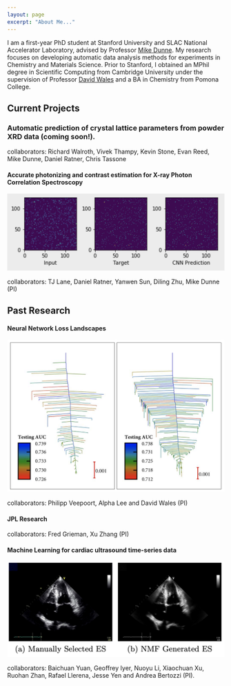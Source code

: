 ```yaml
---
layout: page
excerpt: "About Me..."
---
```


I am a first-year PhD student at Stanford University and SLAC National Accelerator Laboratory, advised by Professor [Mike Dunne](https://profiles.stanford.edu/Mike-dunne). My research focuses on developing automatic data analysis methods for experiments in Chemistry and Materials Science. Prior to Stanford, I obtained an MPhil degree in Scientific Computing from Cambridge University under the supervision of Professor [David Wales](https://en.wikipedia.org/wiki/David_J._Wales) and a BA in Chemistry from Pomona College. 

## Current Projects

### Automatic prediction of crystal lattice parameters from powder XRD data (coming soon!). 

collaborators: Richard Walroth, Vivek Thampy, Kevin Stone, Evan Reed, Mike Dunne, Daniel Ratner, Chris Tassone

#### Accurate photonizing and contrast estimation for X-ray Photon Correlation Spectroscopy 

<img src="images/LCLS_CNN.png" width="750"/>

collaborators: TJ Lane, Daniel Ratner, Yanwen Sun, Diling Zhu, Mike Dunne (PI)

## Past Research 

#### Neural Network Loss Landscapes 

<img src="images/disconnectivityGraphs.png" width="750"/>

collaborators: Philipp Veepoort, Alpha Lee and David Wales (PI)
   
#### JPL Research 

collaborators: Fred Grieman, Xu Zhang (PI)  

#### Machine Learning for cardiac ultrasound time-series data 

<img src="images/CardiacUltrasound.png" width="750"/>

collaborators: Baichuan Yuan, Geoffrey Iyer, Nuoyu Li, Xiaochuan Xu, Ruohan Zhan, Rafael Llerena, Jesse Yen and Andrea  Bertozzi (PI).




